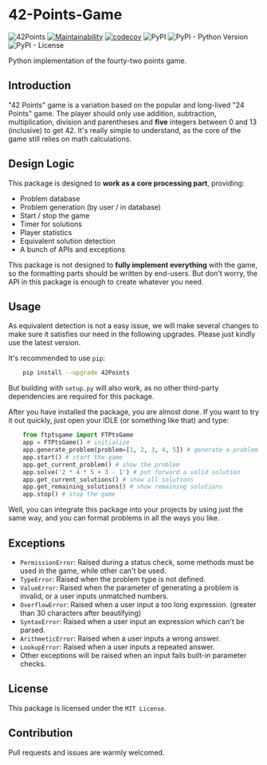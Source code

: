 # 42-Points-Game
![42Points](https://github.com/T0nyX1ang/42-Points-Game/workflows/42Points/badge.svg)
[![Maintainability](https://api.codeclimate.com/v1/badges/9502c3fcb954f16254cf/maintainability)](https://codeclimate.com/github/T0nyX1ang/42-Points-Game/maintainability)
[![codecov](https://codecov.io/gh/T0nyX1ang/42-Points-Game/branch/master/graph/badge.svg)](https://codecov.io/gh/T0nyX1ang/42-Points-Game)
![PyPI](https://img.shields.io/pypi/v/42Points)
![PyPI - Python Version](https://img.shields.io/pypi/pyversions/42Points)
![PyPI - License](https://img.shields.io/pypi/l/42Points)

Python implementation of the fourty-two points game. 

## Introduction
"42 Points" game is a variation based on the popular and long-lived "24 Points" game. The player should only use addition, subtraction, multiplication, division and parentheses and __five__ integers between 0 and 13 (inclusive) to get 42. It's really simple to understand, as the core of the game still relies on math calculations.

## Design Logic
This package is designed to __work as a core processing part__, providing:
* Problem database
* Problem generation (by user / in database)
* Start / stop the game
* Timer for solutions
* Player statistics
* Equivalent solution detection
* A bunch of APIs and exceptions

This package is not designed to __fully implement everything__ with the game, so the formatting parts should be written by end-users. But don't worry, the API in this package is enough to create whatever you need.

## Usage
As equivalent detection is not a easy issue, we will make several changes to make sure it satisfies our need in the following upgrades. Please just kindly use the latest version.

It's recommended to use `pip`:
```bash
    pip install --upgrade 42Points
```

But building with `setup.py` will also work, as no other third-party dependencies are required for this package.

After you have installed the package, you are almost done. If you want to try it out quickly, just open your IDLE (or something like that) and type:
```py
    from ftptsgame import FTPtsGame
    app = FTPtsGame() # initialize
    app.generate_problem(problem=[1, 2, 3, 4, 5]) # generate a problem beforehand
    app.start() # start the game
    app.get_current_problem() # show the problem
    app.solve('2 * 4 * 5 + 3 - 1') # put forward a valid solution
    app.get_current_solutions() # show all solutions
    app.get_remaining_solutions() # show remaining solutions
    app.stop() # stop the game
```

Well, you can integrate this package into your projects by using just the same way, and you can format problems in all the ways you like.

## Exceptions
* `PermissionError`: Raised during a status check, some methods must be used in the game, while other can't be used.
* `TypeError`: Raised when the problem type is not defined.
* `ValueError`: Raised when the parameter of generating a problem is invalid, or a user inputs unmatched numbers.
* `OverflowError`: Raised when a user input a too long expression. (greater than 30 characters after beautifying)
* `SyntaxError`: Raised when a user input an expression which can't be parsed.
* `ArithmeticError`: Raised when a user inputs a wrong answer.
* `LookupError`: Raised when a user inputs a repeated answer.
* Other exceptions will be raised when an input fails built-in parameter checks.

## License
This package is licensed under the `MIT License`.

## Contribution
Pull requests and issues are warmly welcomed. 
